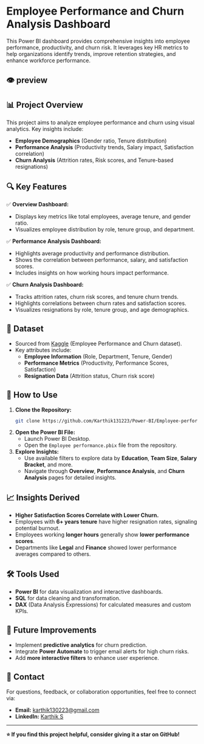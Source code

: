 # Employee Performance and Churn Analysis Dashboard

This Power BI dashboard provides comprehensive insights into employee performance, productivity, and churn risk. It leverages key HR metrics to help organizations identify trends, improve retention strategies, and enhance workforce performance.

## 👁️ preview


## 📊 Project Overview

This project aims to analyze employee performance and churn using visual analytics. Key insights include:

- **Employee Demographics** (Gender ratio, Tenure distribution)
- **Performance Analysis** (Productivity trends, Salary impact, Satisfaction correlation)
- **Churn Analysis** (Attrition rates, Risk scores, and Tenure-based resignations)

## 🔍 Key Features

✅ **Overview Dashboard:**

- Displays key metrics like total employees, average tenure, and gender ratio.
- Visualizes employee distribution by role, tenure group, and department.

✅ **Performance Analysis Dashboard:**

- Highlights average productivity and performance distribution.
- Shows the correlation between performance, salary, and satisfaction scores.
- Includes insights on how working hours impact performance.

✅ **Churn Analysis Dashboard:**

- Tracks attrition rates, churn risk scores, and tenure churn trends.
- Highlights correlations between churn rates and satisfaction scores.
- Visualizes resignations by role, tenure group, and age demographics.

## 📂 Dataset

- Sourced from [Kaggle](https://www.kaggle.com/datasets/mexwell/employee-performance-and-productivity-data?resource=download) (Employee Performance and Churn dataset).
- Key attributes include:
  - **Employee Information** (Role, Department, Tenure, Gender)
  - **Performance Metrics** (Productivity, Performance Scores, Satisfaction)
  - **Resignation Data** (Attrition status, Churn risk score)

## 🚀 How to Use

1. **Clone the Repository:**
   ```bash
   git clone https://github.com/Karthik131223/Power-BI/Employee-performance.git
   ```
2. **Open the Power BI File:**
   - Launch Power BI Desktop.
   - Open the `Employee performance.pbix` file from the repository.
3. **Explore Insights:**
   - Use available filters to explore data by **Education**, **Team Size**, **Salary Bracket**, and more.
   - Navigate through **Overview**, **Performance Analysis**, and **Churn Analysis** pages for detailed insights.

## 📈 Insights Derived

- **Higher Satisfaction Scores Correlate with Lower Churn.**
- Employees with **6+ years tenure** have higher resignation rates, signaling potential burnout.
- Employees working **longer hours** generally show **lower performance scores**.
- Departments like **Legal** and **Finance** showed lower performance averages compared to others.

## 🛠️ Tools Used

- **Power BI** for data visualization and interactive dashboards.
- **SQL** for data cleaning and transformation.
- **DAX** (Data Analysis Expressions) for calculated measures and custom KPIs.

## 📌 Future Improvements

- Implement **predictive analytics** for churn prediction.
- Integrate **Power Automate** to trigger email alerts for high churn risks.
- Add **more interactive filters** to enhance user experience.

## 📧 Contact

For questions, feedback, or collaboration opportunities, feel free to connect via:

- **Email:** [karthik130223@gmail.com](mailto\:karthik130223@gmail.com)
- **LinkedIn:** [Karthik S](https://www.linkedin.com/in/karthik-s-875a88223/)

---

**⭐ If you find this project helpful, consider giving it a star on GitHub!**





